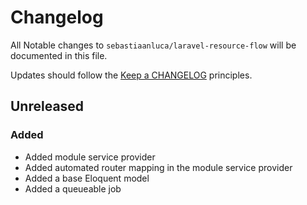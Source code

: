 # Changelog

All Notable changes to `sebastiaanluca/laravel-resource-flow` will be documented in this file.

Updates should follow the [Keep a CHANGELOG](http://keepachangelog.com/) principles.

##  Unreleased

### Added

- Added module service provider
- Added automated router mapping in the module service provider
- Added a base Eloquent model
- Added a queueable job
